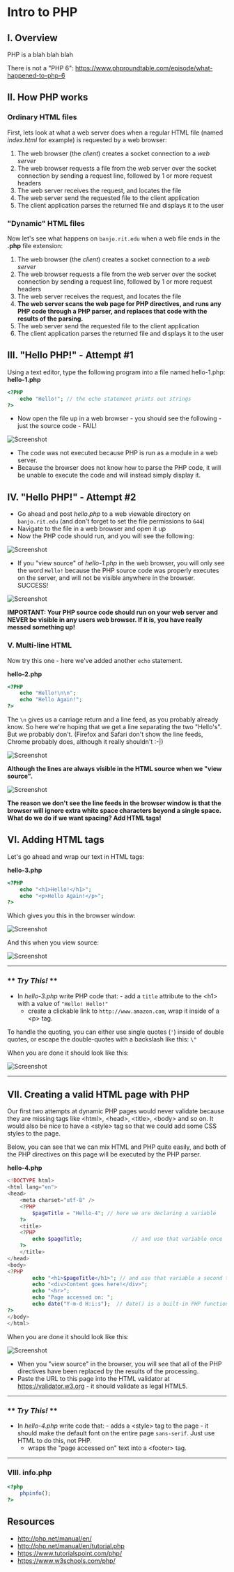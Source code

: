 # Intro to PHP

## I. Overview
PHP is a blah blah blah

There is not a "PHP 6": https://www.phproundtable.com/episode/what-happened-to-php-6

## II. How PHP works

### Ordinary HTML files
First, lets look at what a web server does when a regular HTML file (named *index.html* for example) is requested by a web browser:

1. The web browser (the *client*) creates a socket connection to a *web server*
2. The web browser requests a file from the web server over the socket connection by sending a request line, followed by 1 or more request headers
3. The web server receives the request, and locates the file
4. The web server send the requested file to the client application
5. The client application parses the returned file and displays it to the user 

### "Dynamic" HTML files
Now let's see what happens on `banjo.rit.edu` when a web file ends in the **.php** file extension:

1. The web browser (the *client*) creates a socket connection to a *web server*
2. The web browser requests a file from the web server over the socket connection by sending a request line, followed by 1 or more request headers
3. The web server receives the request, and locates the file
4. **The web server scans the web page for PHP directives, and runs any PHP code through a PHP parser, and replaces that code with the results of the parsing.**
5. The web server send the requested file to the client application
6. The client application parses the returned file and displays it to the user 


## III. "Hello PHP!" - Attempt #1

Using a text editor, type the following program into a file named hello-1.php:
**hello-1.php**
```php
<?PHP
	echo "Hello!"; // the echo statement prints out strings
?>
```

- Now open the file up in a web browser - you should see the following - just the source code - FAIL!

![Screenshot](_images/intro-php-1.jpg)

- The code was not executed because PHP is run as a module in a web server. 
- Because the browser does not know how to parse the PHP code, it will be unable to execute the code and will instead simply display it.


## IV. "Hello PHP!" - Attempt #2
- Go ahead and post *hello.php* to a web viewable directory on `banjo.rit.edu` (and don't forget to set the file permissions to `644`)
- Navigate to the file in a web browser and open it up
- Now the PHP code should run, and you will see the following:

![Screenshot](_images/intro-php-2.jpg)

- If you "view source" of *hello-1.php* in the web browser, you will only see the word `Hello!` because the PHP source code was properly executes on the server, and will not be visible anywhere in the browser. SUCCESS!

![Screenshot](_images/intro-php-3.jpg)

**IMPORTANT: Your PHP source code should run on your web server and NEVER be visible in any users web browser. If it is, you have really messed something up!** 


### V. Multi-line HTML

Now try this one - here we've added another `echo` statement.

**hello-2.php**
```php
<?PHP
	echo "Hello!\n\n";
	echo "Hello Again!";
?>
```

The `\n` gives us a carriage return and a line feed, as you probably already know. So here we're hoping that we get a line separating the two "Hello's".
But we probably don't. (Firefox and Safari don't show the line feeds, Chrome probably does, although it really shouldn't :-|)

![Screenshot](_images/intro-php-4.jpg)

**Although the lines are always visible in the HTML source when we "view source".**

![Screenshot](_images/intro-php-5.jpg)

**The reason we don't see the line feeds in the browser window is that the browser will ignore extra white space characters beyond a single space. What do we do if we want spacing? Add HTML tags!**


## VI. Adding HTML tags
Let's go ahead and wrap our text in HTML tags:

**hello-3.php**
```php
<?PHP
	echo "<h1>Hello!</h1>";
	echo "<p>Hello Again!</p>";
?>
```

Which gives you this in the browser window:

![Screenshot](_images/intro-php-6.jpg)

And this when you view source:

![Screenshot](_images/intro-php-7.jpg)

<hr>

### ** *Try This!* **
- In *hello-3.php* write PHP code that:
		- add a `title` attribute to the &lt;h1> with a value of `"Hello! Hello!"`
    - create a clickable link to `http://www.amazon.com`, wrap it inside of a &lt;p> tag.
    
To handle the quoting, you can either use single quotes (`'`) inside of double quotes, or escape the double-quotes with a backslash like this: `\"`

When you are done it should look like this:

![Screenshot](_images/intro-php-8.jpg)

<hr>

## VII. Creating a valid HTML page with PHP

Our first two attempts at dynamic PHP pages would never validate because they are missing tags like &lt;html>, &lt;head>, &lt;title>, &lt;body> and so on. It would also be nice to have a &lt;style> tag so that we could add some CSS styles to the page. 

Below, you can see that we can mix HTML and PHP quite easily, and both of the PHP directives on this page will be executed by the PHP parser.

**hello-4.php**
```php
<!DOCTYPE html>
<html lang="en">
<head>
	<meta charset="utf-8" />
	<?PHP
		$pageTitle = "Hello-4"; // here we are declaring a variable
	?>
	<title>
	<?PHP
		echo $pageTitle; 				// and use that variable once
	?>
	</title>
</head>
<body>
<?PHP
		echo "<h1>$pageTitle</h1>"; // and use that variable a second time
		echo "<div>Content goes here!</div>";
		echo "<hr>";
		echo "Page accessed on: ";
		echo date("Y-m-d H:i:s");  // date() is a built-in PHP function
?>
</body>
</html>
```

When you are done it should look like this:

![Screenshot](_images/intro-php-9.jpg)

- When you "view source" in the browser, you will see that all of the PHP directives have been replaced by the results of the processing.
- Paste the URL to this page into the HTML validator at  https://validator.w3.org - it should validate as legal HTML5.


<hr>

### ** *Try This!* **
- In *hello-4.php* write code that:
		- adds a &lt;style> tag to the page - it should make the default font on the entire page `sans-serif`. Just use HTML to do this, not PHP.
    - wraps the "page accessed on" text into a &lt;footer> tag.

<hr>


### VIII. info.php

```php
<?php 
	phpinfo(); 
?>
```

## Resources
- http://php.net/manual/en/
- http://php.net/manual/en/tutorial.php
- https://www.tutorialspoint.com/php/
- https://www.w3schools.com/php/
